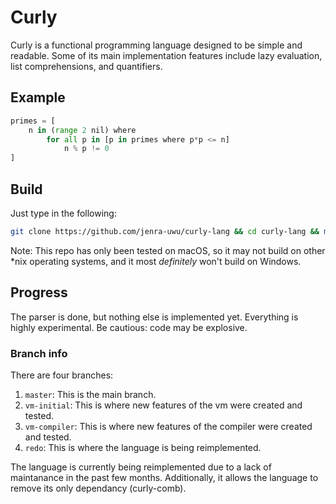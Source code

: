 # Curly
Curly is a functional programming language designed to be simple and readable. Some of its main implementation features include lazy evaluation, list comprehensions, and quantifiers.

## Example
```python
primes = [
	n in (range 2 nil) where
		for all p in [p in primes where p*p <= n]
			n % p != 0
]

```

## Build
Just type in the following:
```bash
git clone https://github.com/jenra-uwu/curly-lang && cd curly-lang && make
```
Note: This repo has only been tested on macOS, so it may not build on other \*nix operating systems, and it most *definitely* won't build on Windows.

## Progress
The parser is done, but nothing else is implemented yet. Everything is highly experimental. Be cautious: code may be explosive.

### Branch info
There are four branches:
 1. `master`: This is the main branch.
 2. `vm-initial`: This is where new features of the vm were created and tested.
 3. `vm-compiler`: This is where new features of the compiler were created and tested.
 4. `redo`: This is where the language is being reimplemented.

The language is currently being reimplemented due to a lack of maintanance in the past few months. Additionally, it allows the language to remove its only dependancy (curly-comb).
